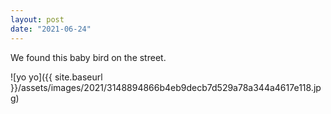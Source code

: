```yaml
---
layout: post
date: "2021-06-24"
---
```


We found this baby bird on the street.

![yo yo]({{ site.baseurl }}/assets/images/2021/3148894866b4eb9decb7d529a78a344a4617e118.jpg)
